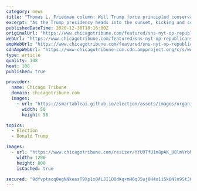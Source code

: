 ```yaml
---
category: news
title: "Thomas L. Friedman column: Will Trump force principled conservatives to start their own party? I hope so."
excerpt: "As the Trump presidency heads into the sunset, kicking and screaming, one of the most important questions that will shape American politics at the local, state and national levels is this: Can Donald Trump maintain his iron grip over the Republican Party when he is out of office?"
publishedDateTime: 2020-12-30T18:16:00Z
originalUrl: "https://www.chicagotribune.com/featured/sns-nyt-op-republicans-principles-thomas-friedman-column-20201230-xk57ext4k5f23nvlwbrnrch3ga-story.html"
webUrl: "https://www.chicagotribune.com/featured/sns-nyt-op-republicans-principles-thomas-friedman-column-20201230-xk57ext4k5f23nvlwbrnrch3ga-story.html"
ampWebUrl: "https://www.chicagotribune.com/featured/sns-nyt-op-republicans-principles-thomas-friedman-column-20201230-xk57ext4k5f23nvlwbrnrch3ga-story.html?outputType=amp"
cdnAmpWebUrl: "https://www-chicagotribune-com.cdn.ampproject.org/c/s/www.chicagotribune.com/featured/sns-nyt-op-republicans-principles-thomas-friedman-column-20201230-xk57ext4k5f23nvlwbrnrch3ga-story.html?outputType=amp"
type: article
quality: 108
heat: 108
published: true

provider:
  name: Chicago Tribune
  domain: chicagotribune.com
  images:
    - url: "https://smartableai.github.io/election/assets/images/organizations/chicagotribune.com-50x50.jpg"
      width: 50
      height: 50

topics:
  - Election
  - Donald Trump

images:
  - url: "https://www.chicagotribune.com/resizer/YYU9TfU1m8pAK_U8lmVrbM3G5UA=/1200x0/top/cloudfront-us-east-1.images.arcpublishing.com/tronc/A2A2DS3MISN6JSRITNRSEGF2CQ.jpg"
    width: 1200
    height: 800
    isCached: true

secured: "9dfvptacq0egNNkeasT9Xp1x0ALJI1OOdKq+mH6qJ5uj0H4o1i5k6Nln9StJ6vM4VZp7DYHu98VnrO004LNQRsRxpq0QA/+jGYhk8qsUkQ98fzr9ds51EwZJnCjpWkyzOm1ZCxN/opJ5OMwpNCt8nOMtmfSUEvGrZ+4UgamG0r6TjvPyb5k44uJdcUliriGtLf4kGFLiJGn+e0eAhYaiAVck21r4bL/v/4iu3yNpoj64FrnfWe8ZsmM7SsiqfLuWU5eBzhqToqwSWC/pej7QLwy73CjiRzY2HagsxJpis7XmcRaXFENRcUwSNFfqjT/45OWeeExsuK72OJFnKzJGkc4UUn704YIb3QTu/BKubuI=;DnuKZJMU0mucXGzvi+ww0w=="
---
```



